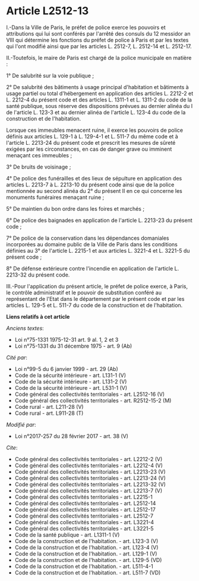 # Article L2512-13

I.-Dans la Ville de Paris, le préfet de police exerce les pouvoirs et attributions qui lui sont conférés par l'arrêté des
consuls du 12 messidor an VIII qui détermine les fonctions du préfet de police à Paris et par les textes qui l'ont modifié
ainsi que par les articles L. 2512-7, L. 2512-14 et L. 2512-17. 

II.-Toutefois, le maire de Paris est chargé de la police municipale en matière : 

1° De salubrité sur la voie publique ; 

2° De salubrité des bâtiments à usage principal d'habitation et bâtiments à usage partiel ou total d'hébergement en
application des articles L. 2212-2 et L. 2212-4 du présent code et des articles L. 1311-1 et L. 1311-2 du code de la santé
publique, sous réserve des dispositions prévues au dernier alinéa du I de l'article L. 123-3 et au dernier alinéa de
l'article L. 123-4 du code de la construction et de l'habitation. 

Lorsque ces immeubles menacent ruine, il exerce les pouvoirs de police définis aux articles L. 129-1 à L. 129-4-1 et L. 511-7
du même code et à l'article L. 2213-24 du présent code et prescrit les mesures de sûreté exigées par les circonstances, en
cas de danger grave ou imminent menaçant ces immeubles ; 

3° De bruits de voisinage ; 

4° De police des funérailles et des lieux de sépulture en application des articles L. 2213-7 à L. 2213-10 du présent code
ainsi que de la police mentionnée au second alinéa du 2° du présent II en ce qui concerne les monuments funéraires menaçant
ruine ; 

5° De maintien du bon ordre dans les foires et marchés ; 

6° De police des baignades en application de l'article L. 2213-23 du présent code ; 

7° De police de la conservation dans les dépendances domaniales incorporées au domaine public de la Ville de Paris dans les
conditions définies au 3° de l'article L. 2215-1 et aux articles L. 3221-4 et L. 3221-5 du présent code ; 

8° De défense extérieure contre l'incendie en application de l'article L. 2213-32 du présent code. 

III.-Pour l'application du présent article, le préfet de police exerce, à Paris, le contrôle administratif et le pouvoir de
substitution conféré au représentant de l'Etat dans le département par le présent code et par les articles L. 129-5 et L.
511-7 du code de la construction et de l'habitation.

**Liens relatifs à cet article**

_Anciens textes_:

  - Loi n°75-1331 1975-12-31 art. 9 al. 1, 2 et 3
  - Loi n°75-1331 du 31 décembre 1975 - art. 9 (Ab)

_Cité par_:

  - Loi n°99-5 du 6 janvier 1999 - art. 29 (Ab)
  - Code de la sécurité intérieure - art. L131-1 (V)
  - Code de la sécurité intérieure - art. L131-2 (V)
  - Code de la sécurité intérieure - art. L531-1 (V)
  - Code général des collectivités territoriales - art. L2512-16 (V)
  - Code général des collectivités territoriales - art. R2512-15-2 (M)
  - Code rural - art. L211-28 (V)
  - Code rural - art. L911-28 (T)

_Modifié par_:

  - Loi n°2017-257 du 28 février 2017 - art. 38 (V)

_Cite_:

  - Code général des collectivités territoriales - art. L2212-2 (V)
  - Code général des collectivités territoriales - art. L2212-4 (V)
  - Code général des collectivités territoriales - art. L2213-23 (V)
  - Code général des collectivités territoriales - art. L2213-24 (V)
  - Code général des collectivités territoriales - art. L2213-32 (V)
  - Code général des collectivités territoriales - art. L2213-7 (V)
  - Code général des collectivités territoriales - art. L2215-1
  - Code général des collectivités territoriales - art. L2512-14
  - Code général des collectivités territoriales - art. L2512-17
  - Code général des collectivités territoriales - art. L2512-7
  - Code général des collectivités territoriales - art. L3221-4
  - Code général des collectivités territoriales - art. L3221-5
  - Code de la santé publique - art. L1311-1 (V)
  - Code de la construction et de l'habitation. - art. L123-3 (V)
  - Code de la construction et de l'habitation. - art. L123-4 (V)
  - Code de la construction et de l'habitation. - art. L129-1 (V)
  - Code de la construction et de l'habitation. - art. L129-5 (VD)
  - Code de la construction et de l'habitation. - art. L511-4-1
  - Code de la construction et de l'habitation. - art. L511-7 (VD)
